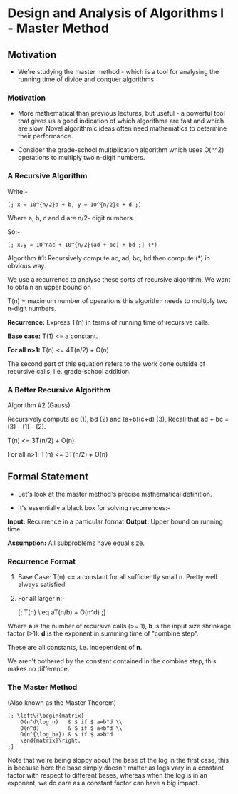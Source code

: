 Design and Analysis of Algorithms I - Master Method
===================================================

Motivation
----------

* We're studying the master method - which is a tool for analysing the running time of divide
  and conquer algorithms.

### Motivation ###

* More mathematical than previous lectures, but useful - a powerful tool that gives us a good
  indication of which algorithms are fast and which are slow. Novel algorithmic ideas often
  need mathematics to determine their performance.

* Consider the grade-school multiplication algorithm which uses O(n^2) operations to multiply
  two n-digit numbers.

### A Recursive Algorithm ###

Write:-

    [; x = 10^{n/2}a + b, y = 10^{n/2}c + d ;]

Where a, b, c and d are n/2- digit numbers.

So:-

    [; x.y = 10^nac + 10^{n/2}(ad + bc) + bd ;] (*)

Algorithm #1: Recursively compute ac, ad, bc, bd then compute (*) in obvious way.

We use a recurrence to analyse these sorts of recursive algorithm. We want to obtain an upper
bound on

T(n) = maximum number of operations this algorithm needs to multiply two n-digit numbers.

__Recurrence:__ Express T(n) in terms of running time of recursive calls.

__Base case:__ T(1) <= a constant.

__For all n>1:__ T(n) <= 4T(n/2) + O(n)

The second part of this equation refers to the work done outside of recursive calls,
i.e. grade-school addition.

### A Better Recursive Algorithm ###

Algorithm #2 (Gauss):

Recursively compute ac (1), bd (2) and (a+b)(c+d) (3),
Recall that ad + bc = (3) - (1) - (2).

T(n) <= 3T(n/2) + O(n)

For all n>1: T(n) <= 3T(n/2) + O(n)

Formal Statement
----------------

* Let's look at the master method's precise mathematical definition.

* It's essentially a black box for solving recurrences:-

__Input:__  Recurrence in a particular format
__Output:__ Upper bound on running time.

__Assumption:__ All subproblems have equal size.

### Recurrence Format ###

1. Base Case: T(n) <= a constant for all sufficiently small n. Pretty well always satisfied.

2. For all larger n:-

    [; T(n) \leq aT(n/b) + O(n^d) ;]

Where __a__ is the number of recursive calls (>= 1),
__b__ is the input size shrinkage factor (>1).
__d__ is the exponent in summing time of "combine step".

These are all constants, i.e. independent of __n__.

We aren't bothered by the constant contained in the combine step, this makes no difference.

### The Master Method ###

(Also known as the Master Theorem)

    [; \left\{\begin{matrix}
        O(n^d\log n)   & $ if $ a=b^d \\
        O(n^d)         & $ if $ a<b^d \\
        O(n^{\log_ba}) & $ if $ a>b^d
        \end{matrix}\right.
    ;]

Note that we're being sloppy about the base of the log in the first case, this is because here
the base simply doesn't matter as logs vary in a constant factor with respect to different
bases, whereas when the log is in an exponent, we do care as a constant factor can have a big
impact.
